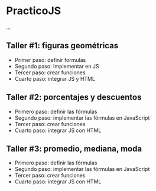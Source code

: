 # PracticoJS

...

## Taller #1: figuras geométricas

- Primer paso: definir formulas
- Segundo paso: Implementar en JS
- Tercer paso: crear funciones
- Cuarto paso: integrar JS y HTML

## Taller #2: porcentajes y descuentos

- Primero paso: definir las fórmulas
- Segundo paso: implementar las fórmulas en JavaScript
- Tercer paso: crear funciones
- Cuarto paso: integrar JS con HTML

## Taller #3: promedio, mediana, moda

- Primero paso: definir las fórmulas
- Segundo paso: implementar las fórmulas en JavaScript
- Tercer paso: crear funciones
- Cuarto paso: integrar JS con HTML
